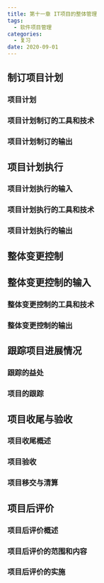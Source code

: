 ```yaml
---
title: 第十一章 IT项目的整体管理
tags:
  - 软件项目管理
categories:
  - 复习
date: 2020-09-01
---
```

## 制订项目计划
### 项目计划
### 项目计划制订的工具和技术
### 项目计划制订的输出
## 项目计划执行
### 项目计划执行的输入
### 项目计划执行的工具和技术
### 项目计划执行的输出
## 整体变更控制
## 整体变更控制的输入
### 整体变更控制的工具和技术
### 整体变更控制的输出
## 跟踪项目进展情况
### 跟踪的益处
### 项目的跟踪
## 项目收尾与验收
### 项目收尾概述
### 项目验收
### 项目移交与清算
## 项目后评价
### 项目后评价概述
### 项目后评价的范围和内容
### 项目后评价的实施